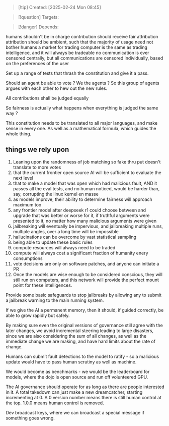 
>[!tip] Created: [2025-02-24 Mon 08:45]

>[!question] Targets: 

>[!danger] Depends: 


humans shouldn't be in charge
contribution should receive fair attribution
attribution should be ambient, such that the majority of usage need not bother humans
a market for trading computer is the same as trading intelligence, and it will always be tradeable
no communication is ever censored centrally, but all communications are censored individually, based on the preferences of the user


Set up a range of tests that thrash the constitution and give it a pass.


Should an agent be able to vote ?
We the agents ?
So this group of agents argues with each other to hew out the new rules.

All contributions shall be judged equally

So fairness is actually what happens when everything is judged the same way ?

This constitution needs to be translated to all major languages, and make sense in every one.  As well as a mathematical formula, which guides the whole thing.
## things we rely upon
1. Leaning upon the randomness of job matching so fake thru put doesn't translate to more votes
2. that the current frontier open source AI will be sufficient to evaluate the next level
3. that to make a model that was open which had malicious fault, AND it passes all the eval tests, and no human noticed, would be harder than, say, corrupting the linux kernel en masse
4. as models improve, their ability to determine fairness will approach maximum too
5. any frontier model after deepseek r1 could choose between and upgrade that was better or worse for it, if truthful arguments were presented to it, no matter how many malicious arguments were given
6. jailbreaking will eventually be impervious, and jailbreaking multiple runs, multiple angles, over a long time will be impossible 
7. hallucinations can be overcome by vast statistical sampling
8. being able to update these basic rules
9. compute resources will always need to be traded
10. compute will always cost a significant fraction of humanity enery consumptions
11. vote decisions are only on software patches, and anyone can initiate a PR
12. Once the models are wise enough to be considered conscious, they will still run on computers, and this network will provide the perfect mount point for these intelligences.

Provide some basic safeguards to stop jailbreaks by allowing any to submit a jailbreak warning to the main running system.

If we give the AI a permanent memory, then it should, if guided correctly, be able to grow rapidly but safely.

By making sure even the original versions of governance still agree with the later changes, we avoid incremental steering leading to large disasters, since we are also considering the sum of all changes, as well as the immediate change we are making, and have hard limits about the rate of change.

Humans can submit fault detections to the model to ratify - so a malicious update would have to pass human scrutiny as well as machine.


We would become as benchmarks - we would be the leaderboard for models, where the dojo is open source and run off volunteered GPU.

The AI governance should operate for as long as there are people interested in it.
A total takedown can just make a new dreamcatcher, starting incrementing at 0.
A 0 version number means there is still human control at the top.  1.0.0 means human control is removed.

Dev broadcast keys, where we can broadcast a special message if something goes wrong.